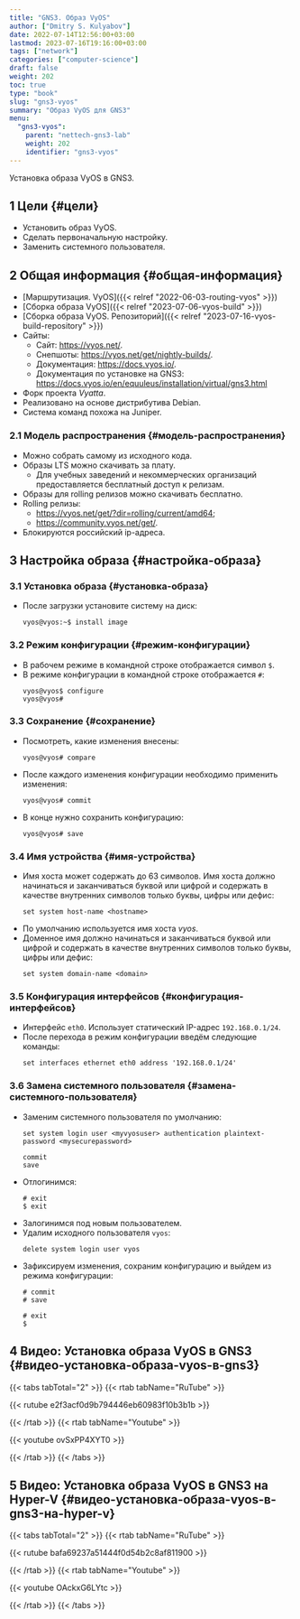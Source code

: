 ```yaml
---
title: "GNS3. Образ VyOS"
author: ["Dmitry S. Kulyabov"]
date: 2022-07-14T12:56:00+03:00
lastmod: 2023-07-16T19:16:00+03:00
tags: ["network"]
categories: ["computer-science"]
draft: false
weight: 202
toc: true
type: "book"
slug: "gns3-vyos"
summary: "Образ VyOS для GNS3"
menu:
  "gns3-vyos":
    parent: "nettech-gns3-lab"
    weight: 202
    identifier: "gns3-vyos"
---
```


Установка образа VyOS в GNS3.

<!--more-->


## <span class="section-num">1</span> Цели {#цели}

-   Установить образ VyOS.
-   Сделать первоначальную настройку.
-   Заменить системного пользователя.


## <span class="section-num">2</span> Общая информация {#общая-информация}

-   [Маршрутизация. VyOS]({{< relref "2022-06-03-routing-vyos" >}})
-   [Сборка образа VyOS]({{< relref "2023-07-06-vyos-build" >}})
-   [Сборка образа VyOS. Репозиторий]({{< relref "2023-07-16-vyos-build-repository" >}})
-   Сайты:
    -   Сайт: <https://vyos.net/>.
    -   Снепшоты: <https://vyos.net/get/nightly-builds/>.
    -   Документация: <https://docs.vyos.io/>.
    -   Документация по установке на GNS3: <https://docs.vyos.io/en/equuleus/installation/virtual/gns3.html>
-   Форк проекта _Vyatta_.
-   Реализовано на основе дистрибутива Debian.
-   Система команд похожа на Juniper.


### <span class="section-num">2.1</span> Модель распространения {#модель-распространения}

-   Можно собрать самому из исходного кода.
-   Образы LTS можно скачивать за плату.
    -   Для учебных заведений и некоммерческих организаций предоставляется бесплатный доступ к релизам.
-   Образы для rolling релизов можно скачивать бесплатно.
-   Rolling релизы:
    -   <https://vyos.net/get/?dir=rolling/current/amd64>;
    -   <https://community.vyos.net/get/>.
-   Блокируются российский ip-адреса.


## <span class="section-num">3</span> Настройка образа {#настройка-образа}


### <span class="section-num">3.1</span> Установка образа {#установка-образа}

-   После загрузки установите систему на диск:
    ```shell
    vyos@vyos:~$ install image
    ```


### <span class="section-num">3.2</span> Режим конфигурации {#режим-конфигурации}

-   В рабочем режиме в командной строке отображается символ `$`.
-   В режиме конфигурации в командной строке отображается `#`:
    ```shell
    vyos@vyos$ configure
    vyos@vyos#
    ```


### <span class="section-num">3.3</span> Сохранение {#сохранение}

-   Посмотреть, какие изменения внесены:
    ```shell
    vyos@vyos# compare
    ```
-   После каждого изменения конфигурации необходимо применить изменения:
    ```shell
    vyos@vyos# commit
    ```
-   В конце нужно сохранить конфигурацию:
    ```shell
    vyos@vyos# save
    ```


### <span class="section-num">3.4</span> Имя устройства {#имя-устройства}

-   Имя хоста может содержать до 63 символов. Имя хоста должно начинаться и заканчиваться буквой или цифрой и содержать в качестве внутренних символов только буквы, цифры или дефис:
    ```shell
    set system host-name <hostname>
    ```
-   По умолчанию используется имя хоста _vyos_.
-   Доменное имя должно начинаться и заканчиваться буквой или цифрой и содержать в качестве внутренних символов только буквы, цифры или дефис:
    ```shell
    set system domain-name <domain>
    ```


### <span class="section-num">3.5</span> Конфигурация интерфейсов {#конфигурация-интерфейсов}

-   Интерфейс `eth0`. Использует статический IP-адрес `192.168.0.1/24`.
-   После перехода в режим конфигурации введём следующие команды:
    ```shell
    set interfaces ethernet eth0 address '192.168.0.1/24'
    ```


### <span class="section-num">3.6</span> Замена системного пользователя {#замена-системного-пользователя}

-   Заменим системного пользователя по умолчанию:
    ```shell
    set system login user <myvyosuser> authentication plaintext-password <mysecurepassword>

    commit
    save
    ```
-   Отлогинимся:
    ```shell
    # exit
    $ exit
    ```
-   Залогинимся под новым пользователем.
-   Удалим исходного пользователя `vyos`:
    ```shell
    delete system login user vyos
    ```
-   Зафиксируем изменения, сохраним конфигурацию и выйдем из режима конфигурации:
    ```shell
    # commit
    # save

    # exit
    $
    ```


## <span class="section-num">4</span> Видео: Установка образа VyOS в GNS3 {#видео-установка-образа-vyos-в-gns3}

{{< tabs tabTotal="2" >}}
{{< rtab tabName="RuTube" >}}

{{< rutube e2f3acf0d9b794446eb60983f10b3b1b >}}

{{< /rtab >}}
{{< rtab tabName="Youtube" >}}

{{< youtube ovSxPP4XYT0 >}}

{{< /rtab >}}
{{< /tabs >}}


## <span class="section-num">5</span> Видео: Установка образа VyOS в GNS3 на Hyper-V {#видео-установка-образа-vyos-в-gns3-на-hyper-v}

{{< tabs tabTotal="2" >}}
{{< rtab tabName="RuTube" >}}

{{< rutube bafa69237a51444f0d54b2c8af811900 >}}

{{< /rtab >}}
{{< rtab tabName="Youtube" >}}

{{< youtube OAckxG6LYtc >}}

{{< /rtab >}}
{{< /tabs >}}
